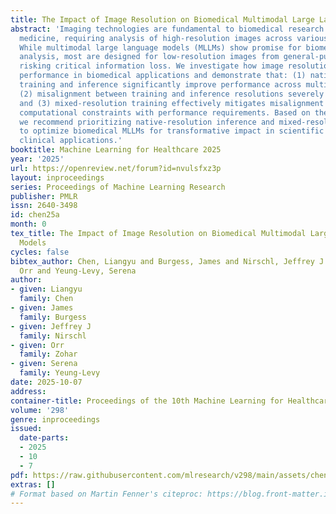 ```yaml
---
title: The Impact of Image Resolution on Biomedical Multimodal Large Language Models
abstract: 'Imaging technologies are fundamental to biomedical research and modern
  medicine, requiring analysis of high-resolution images across various modalities.
  While multimodal large language models (MLLMs) show promise for biomedical image
  analysis, most are designed for low-resolution images from general-purpose datasets,
  risking critical information loss. We investigate how image resolution affects MLLM
  performance in biomedical applications and demonstrate that: (1) native-resolution
  training and inference significantly improve performance across multiple tasks,
  (2) misalignment between training and inference resolutions severely degrades performance,
  and (3) mixed-resolution training effectively mitigates misalignment and balances
  computational constraints with performance requirements. Based on these findings,
  we recommend prioritizing native-resolution inference and mixed-resolution datasets
  to optimize biomedical MLLMs for transformative impact in scientific research and
  clinical applications.'
booktitle: Machine Learning for Healthcare 2025
year: '2025'
url: https://openreview.net/forum?id=nvulsfxz3p
layout: inproceedings
series: Proceedings of Machine Learning Research
publisher: PMLR
issn: 2640-3498
id: chen25a
month: 0
tex_title: The Impact of Image Resolution on Biomedical Multimodal Large Language
  Models
cycles: false
bibtex_author: Chen, Liangyu and Burgess, James and Nirschl, Jeffrey J and Zohar,
  Orr and Yeung-Levy, Serena
author:
- given: Liangyu
  family: Chen
- given: James
  family: Burgess
- given: Jeffrey J
  family: Nirschl
- given: Orr
  family: Zohar
- given: Serena
  family: Yeung-Levy
date: 2025-10-07
address:
container-title: Proceedings of the 10th Machine Learning for Healthcare Conference
volume: '298'
genre: inproceedings
issued:
  date-parts:
  - 2025
  - 10
  - 7
pdf: https://raw.githubusercontent.com/mlresearch/v298/main/assets/chen25a/chen25a.pdf
extras: []
# Format based on Martin Fenner's citeproc: https://blog.front-matter.io/posts/citeproc-yaml-for-bibliographies/
---
```

